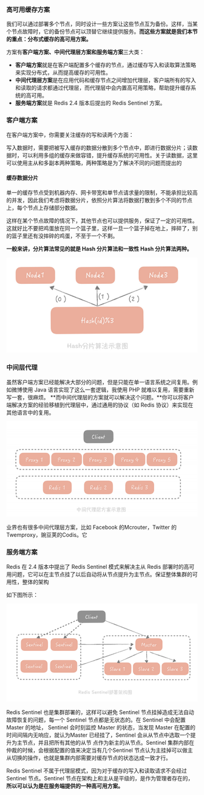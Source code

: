 ### 高可用缓存方案

我们可以通过部署多个节点，同时设计一些方案让这些节点互为备份。这样，当某个节点故障时，它的备份节点可以顶替它继续提供服务。**而这些方案就是我们本节的重点：分布式缓存的高可用方案。** 

方案有**客户端方案、中间代理层方案和服务端方案**三大类：

- **客户端方案**就是在客户端配置多个缓存的节点，通过缓存写入和读取算法策略来实现分布式，从而提高缓存的可用性。
- **中间代理层方案**是在应用代码和缓存节点之间增加代理层，客户端所有的写入和读取的请求都通过代理层，而代理层中会内置高可用策略，帮助提升缓存系统的高可用。
- **服务端方案**就是 Redis 2.4 版本后提出的 Redis Sentinel 方案。

### 客户端方案

在客户端方案中，你需要关注缓存的写和读两个方面：

写入数据时，需要把被写入缓存的数据分散到多个节点中，即进行数据分片；读数据时，可以利用多组的缓存来做容错，提升缓存系统的可用性。关于读数据，这里可以使用主从和多副本两种策略，两种策略是为了解决不同的问题而提出的

#### 缓存数据分片

单一的缓存节点受到机器内存、网卡带宽和单节点请求量的限制，不能承担比较高的并发，因此我们考虑将数据分片，依照分片算法将数据打散到多个不同的节点上，每个节点上存储部分数据。

这样在某个节点故障的情况下，其他节点也可以提供服务，保证了一定的可用性。这就好比不要把鸡蛋放在同一个篮子里，这样一旦一个篮子掉在地上，摔碎了，别的篮子里还有没摔碎的鸡蛋，不至于一个不剩。 

**一般来讲，分片算法常见的就是 Hash 分片算法和一致性 Hash 分片算法两种。**

![1585659260733](image/1585659260733.png)

### 中间层代理

虽然客户端方案已经能解决大部分的问题，但是只能在单一语言系统之间复用。例如微博使用 Java 语言实现了这么一套逻辑，我使用 PHP 就难以复用，需要重新写一套，很麻烦。 **而中间代理层的方案就可以解决这个问题。**你可以将客户端解决方案的经验移植到代理层中，通过通用的协议（如 Redis 协议）来实现在其他语言中的复用。 

![1585659860010](image/1585659860010.png)

业界也有很多中间代理层方案，比如 Facebook 的Mcrouter，Twitter 的Twemproxy，豌豆荚的Codis。它

### 服务端方案

Redis 在 2.4 版本中提出了 Redis Sentinel 模式来解决主从 Redis 部署时的高可用问题，它可以在主节点挂了以后自动将从节点提升为主节点。保证整体集群的可用性，整体的架构 

如下图所示：

![1585659940262](image/1585659940262.png)

Redis Sentinel 也是集群部署的，这样可以避免 Sentinel 节点挂掉造成无法自动故障恢复的问题，每一个 Sentinel 节点都是无状态的。在 Sentinel 中会配置 Master 的地址， Sentinel 会时刻监控 Master 的状态，当发现 Master 在配置的时间间隔内无响应，就认为Master 已经挂了，Sentinel 会从从节点中选取一个提升为主节点，并且把所有其他的从节 点作为新主的从节点。Sentinel 集群内部在仲裁的时候，会根据配置的值来决定当有几个Sentinel 节点认为主挂掉可以做主从切换的操作，也就是集群内部需要对缓存节点的状态达成一致才行。 

Redis Sentinel 不属于代理层模式，因为对于缓存的写入和读取请求不会经过 Sentinel 节点。Sentinel 节点在架构上和主从是平级的，是作为管理者存在的，**所以可以认为是在服务端提供的一种高可用方案。** 

